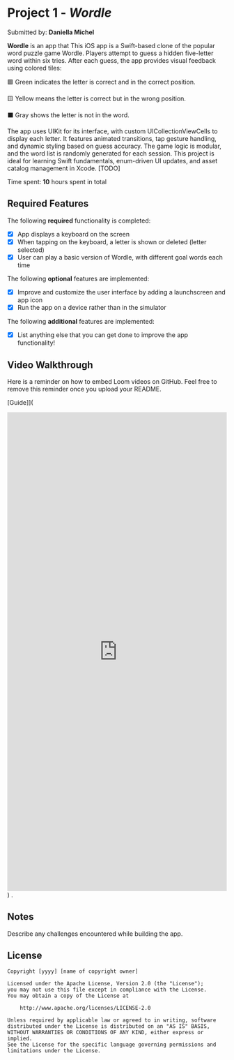 # Project 1 - *Wordle*

Submitted by: **Daniella Michel**

**Wordle** is an app that This iOS app is a Swift-based clone of the popular word puzzle game Wordle. Players attempt to guess a hidden five-letter word within six tries. After each guess, the app provides visual feedback using colored tiles:

🟩 Green indicates the letter is correct and in the correct position.

🟨 Yellow means the letter is correct but in the wrong position.

⬛ Gray shows the letter is not in the word.

The app uses UIKit for its interface, with custom UICollectionViewCells to display each letter. It features animated transitions, tap gesture handling, and dynamic styling based on guess accuracy. The game logic is modular, and the word list is randomly generated for each session. This project is ideal for learning Swift fundamentals, enum-driven UI updates, and asset catalog management in Xcode. [TODO] 

Time spent: **10** hours spent in total

## Required Features

The following **required** functionality is completed:

- [x] App displays a keyboard on the screen
- [x] When tapping on the keyboard, a letter is shown or deleted (letter selected)
- [x] User can play a basic version of Wordle, with different goal words each time

The following **optional** features are implemented:

- [x] Improve and customize the user interface by adding a launchscreen and app icon
- [x] Run the app on a device rather than in the simulator

The following **additional** features are implemented:

- [x] List anything else that you can get done to improve the app functionality!

## Video Walkthrough

Here is a reminder on how to embed Loom videos on GitHub. Feel free to remove this reminder once you upload your README. 

[Guide]]([<div style="position: relative; padding-bottom: 217.81376518218622%; height: 0;"><iframe src="https://www.loom.com/embed/eaf6fc88df894d498481e09a49a02291?sid=541261ff-a480-4801-a95f-dc0b0a729946" frameborder="0" webkitallowfullscreen mozallowfullscreen allowfullscreen style="position: absolute; top: 0; left: 0; width: 100%; height: 100%;"></iframe></div>](https://www.loom.com/share/eaf6fc88df894d498481e09a49a02291?sid=c6dcb7d4-959d-48ed-858b-61b087fc91e6)) .


## Notes

Describe any challenges encountered while building the app.

## License

    Copyright [yyyy] [name of copyright owner]

    Licensed under the Apache License, Version 2.0 (the "License");
    you may not use this file except in compliance with the License.
    You may obtain a copy of the License at

        http://www.apache.org/licenses/LICENSE-2.0

    Unless required by applicable law or agreed to in writing, software
    distributed under the License is distributed on an "AS IS" BASIS,
    WITHOUT WARRANTIES OR CONDITIONS OF ANY KIND, either express or implied.
    See the License for the specific language governing permissions and
    limitations under the License.
